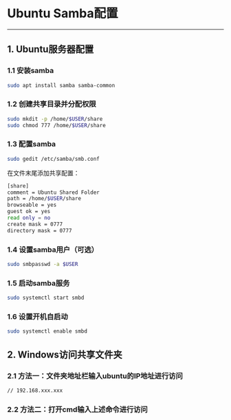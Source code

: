 
# Ubuntu Samba配置
---

## 1. Ubuntu服务器配置

### 1.1 安装samba

```bash
sudo apt install samba samba-common
```

### 1.2 创建共享目录并分配权限

```bash
sudo mkdit -p /home/$USER/share
sudo chmod 777 /home/$USER/share
```

### 1.3 配置samba

```bash
sudo gedit /etc/samba/smb.conf
```

在文件末尾添加共享配置：

```bash
[share]
comment = Ubuntu Shared Folder
path = /home/$USER/share
browseable = yes
guest ok = yes
read only = no
create mask = 0777
directory mask = 0777
```

### 1.4 设置samba用户（可选）

```bash
sudo smbpasswd -a $USER
```

### 1.5 启动samba服务

```bash
sudo systemctl start smbd
```

### 1.6 设置开机自启动

```bash
sudo systemctl enable smbd
```

## 2. Windows访问共享文件夹

### 2.1 方法一：文件夹地址栏输入ubuntu的IP地址进行访问

```bash
// 192.168.xxx.xxx
```

### 2.2 方法二：打开cmd输入上述命令进行访问